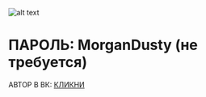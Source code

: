 ![alt text](https://img.shields.io/github/followers/UraganHokagi?label=%D0%9F%D0%9E%D0%94%D0%9F%D0%98%D0%A1%D0%A7%D0%98%D0%9A%D0%9E%D0%92&style=for-the-badge) 



# ПАРОЛЬ: MorganDusty (не требуется)
АВТОР В ВК:
[КЛИКНИ](http://vk.com/dobrov.sergey)
